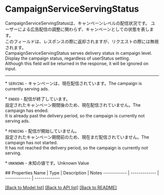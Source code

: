 # CampaignServiceServingStatus

<div lang=\"ja\"> CampaignServiceServingStatusは、キャンペーンレベルの配信状況です。 ユーザーによる広告配信の調整に関わらず、キャンペーンとしての状態を表します。<br> このフィールドは、レスポンスの際に返却されますが、リクエストの際には無視されます。 </div> <div lang=\"en\"> CampaignServiceServingStatus serves delivery status in campaign level. Display the campaign status, regardless of userStatus setting.<br> Although this field will be returned in the response, it will be ignored on input. </div> <hr> <p>* <code>SERVING</code> - <span lang=\"ja\">キャンペーンは、現在配信されています。</span><span lang=\"en\">The campaign is currently serving ads.</span></p> <p>* <code>ENDED</code> - <span lang=\"ja\">配信が終了しています。<br>設定されたキャンペーン期間後のため、現在配信されていません。</span><span lang=\"en\">The campaign has ended.<br>It is already past the delivery period, so the campaign is currently not serving ads.</span></p> <p>* <code>PENDING</code> - <span lang=\"ja\">配信が開始していません。<br>設定されたキャンペーン期間前のため、現在まだ配信されていません。</span><span lang=\"en\">The campaign has not started.<br>It has not reached the delivery period, so the campaign is currently not serving.</span></p> <p>* <code>UNKNOWN</code> - <span lang=\"ja\">未知の値です。</span><span lang=\"en\">Unknown Value</span></p> 
## Properties
Name | Type | Description | Notes
------------ | ------------- | ------------- | -------------

[[Back to Model list]](../README.md#documentation-for-models) [[Back to API list]](../README.md#documentation-for-api-endpoints) [[Back to README]](../README.md)


